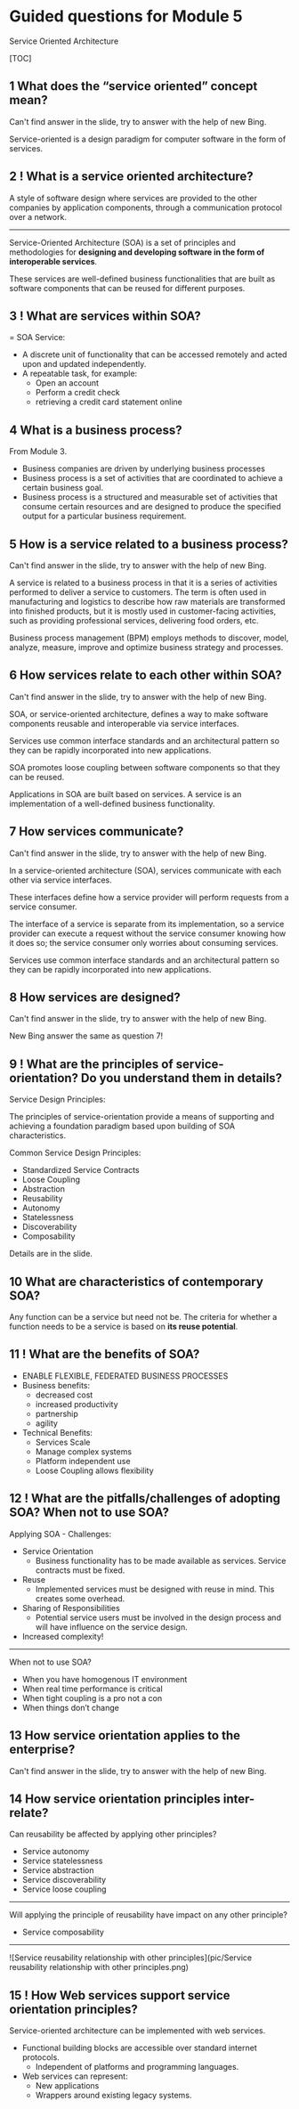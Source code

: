 # Guided questions for Module 5

Service Oriented Architecture

[TOC]

## 1 What does the “service oriented” concept mean?

Can't find answer in the slide, try to answer with the help of new Bing.

Service-oriented is a design paradigm for computer software in the form of services.

## 2 ! What is a service oriented architecture?

A style of software design where services are provided to the other companies by application components, through a communication protocol over a network.

---

Service-Oriented Architecture (SOA) is a set of principles and methodologies for **designing and developing software in the form of interoperable services**. 

These services are well-defined business functionalities that are built as software components that can be reused for different purposes.

## 3 ! What are services within SOA?

= SOA Service:

- A discrete unit of functionality that can be accessed remotely and acted upon and updated independently.
- A repeatable task, for example:
  - Open an account
  - Perform a credit check
  - retrieving a credit card statement online

## 4 What is a business process?

From Module 3.

- Business companies are driven by underlying business processes
- Business process is a set of activities that are coordinated to achieve a certain business goal.
- Business process is a structured and measurable set of activities that consume certain resources and are designed to produce the specified output for a particular business requirement.

## 5 How is a service related to a business process?

Can't find answer in the slide, try to answer with the help of new Bing.

A service is related to a business process in that it is a series of activities performed to deliver a service to customers. The term is often used in manufacturing and logistics to describe how raw materials are transformed into finished products, but it is mostly used in customer-facing activities, such as providing professional services, delivering food orders, etc.

Business process management (BPM) employs methods to discover, model, analyze, measure, improve and optimize business strategy and processes.

## 6 How services relate to each other within SOA?

Can't find answer in the slide, try to answer with the help of new Bing.

SOA, or service-oriented architecture, defines a way to make software components reusable and interoperable via service interfaces.

Services use common interface standards and an architectural pattern so they can be rapidly incorporated into new applications.

SOA promotes loose coupling between software components so that they can be reused.

Applications in SOA are built based on services. A service is an implementation of a well-defined business functionality.

## 7 How services communicate?

Can't find answer in the slide, try to answer with the help of new Bing.

In a service-oriented architecture (SOA), services communicate with each other via service interfaces.

These interfaces define how a service provider will perform requests from a service consumer.

The interface of a service is separate from its implementation, so a service provider can execute a request without the service consumer knowing how it does so; the service consumer only worries about consuming services.

Services use common interface standards and an architectural pattern so they can be rapidly incorporated into new applications.

## 8 How services are designed?

Can't find answer in the slide, try to answer with the help of new Bing.

New Bing answer the same as question 7!

## 9 ! What are the principles of service-orientation? Do you understand them in details?

Service Design Principles:

The principles of service-orientation provide a means of supporting and achieving a foundation paradigm based upon building of SOA characteristics.

Common Service Design Principles:

- Standardized Service Contracts
- Loose Coupling
- Abstraction
- Reusability
- Autonomy
- Statelessness
- Discoverability
- Composability

Details are in the slide.

## 10 What are characteristics of contemporary SOA?

Any function can be a service but need not be. The criteria for whether a function needs to be a service is based on **its reuse potential**.

## 11 ! What are the benefits of SOA?

- ENABLE FLEXIBLE, FEDERATED BUSINESS PROCESSES
- Business benefits:
  - decreased cost
  - increased productivity
  - partnership
  - agility
- Technical Benefits:
  - Services Scale
  - Manage complex systems
  - Platform independent use
  - Loose Coupling allows flexibility

## 12 ! What are the pitfalls/challenges of adopting SOA? When not to use SOA?

Applying SOA - Challenges:

- Service Orientation
  - Business functionality has to be made available as services. Service contracts must be fixed.
- Reuse
  - Implemented services must be designed with reuse in mind. This creates some overhead.
- Sharing of Responsibilities
  - Potential service users must be involved in the design process and will have influence on the service design.
- Increased complexity!

---

When not to use SOA?

- When you have homogenous IT environment
- When real time performance is critical
- When tight coupling is a pro not a con
- When things don’t change

## 13 How service orientation applies to the enterprise?

Can't find answer in the slide, try to answer with the help of new Bing.

## 14 How service orientation principles inter-relate?

Can reusability be affected by applying other principles?

- Service autonomy
- Service statelessness
- Service abstraction
- Service discoverability
- Service loose coupling

---

Will applying the principle of reusability have impact on any other principle?

- Service composability

---

![Service reusability relationship with other principles](pic/Service reusability relationship with other principles.png)

## 15 ! How Web services support service orientation principles?

Service-oriented architecture can be implemented with web services.

- Functional building blocks are accessible over standard internet protocols.
  - Independent of platforms and programming languages.
- Web services can represent:
  - New applications
  - Wrappers around existing legacy systems.